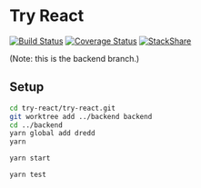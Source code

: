 # Try React

[![Build Status](https://travis-ci.org/b1f6c1c4/try-react.svg?branch=backend)](https://travis-ci.org/b1f6c1c4/try-react)
[![Coverage Status](https://coveralls.io/repos/github/b1f6c1c4/try-react/badge.svg?branch=backend)](https://coveralls.io/github/b1f6c1c4/try-react?branch=backend)
[![StackShare](https://img.shields.io/badge/tech-stack-0690fa.svg?style=flat)](https://stackshare.io/b1f6c1c4/try-react)

(Note: this is the backend branch.)

## Setup

```bash
cd try-react/try-react.git
git worktree add ../backend backend
cd ../backend
yarn global add dredd
yarn

yarn start

yarn test
```
